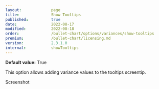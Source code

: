 ```yaml
---
layout:             page
title:              Show Tooltips
published:          true
date:               2022-08-17
modified:   	    2022-08-18
order:              /bullet-chart/options/variances/show-tooltips
premium:            /bullet-chart/licensing.md
version:            2.3.1.0
internal:           showTooltips
---
```


**Default value:** True

This option allows adding variance values to the tooltips screentip.

<todo>Screenshot</todo>